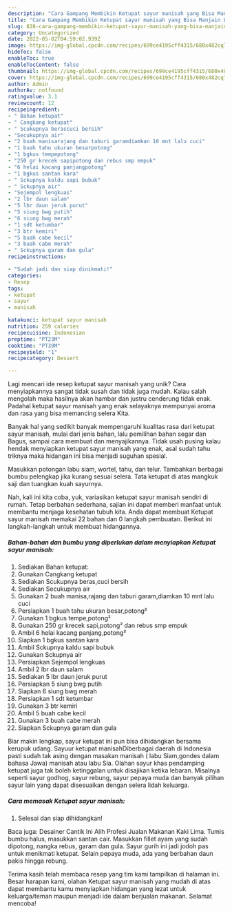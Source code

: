 ```yaml
---
description: "Cara Gampang Membikin Ketupat sayur manisah yang Bisa Manjain Lidah"
title: "Cara Gampang Membikin Ketupat sayur manisah yang Bisa Manjain Lidah"
slug: 828-cara-gampang-membikin-ketupat-sayur-manisah-yang-bisa-manjain-lidah
category: Uncategorized
date: 2022-05-02T04:59:02.939Z
image: https://img-global.cpcdn.com/recipes/699ce4195cff4315/680x482cq70/ketupat-sayur-manisah-foto-resep-utama.jpg
hideToc: false
enableToc: true
enableTocContent: false
thumbnail: https://img-global.cpcdn.com/recipes/699ce4195cff4315/680x482cq70/ketupat-sayur-manisah-foto-resep-utama.jpg
cover: https://img-global.cpcdn.com/recipes/699ce4195cff4315/680x482cq70/ketupat-sayur-manisah-foto-resep-utama.jpg
author: Admin
authorAv: notfound
ratingvalue: 3.1
reviewcount: 12
recipeingredient:
- " Bahan ketupat"
- " Cangkang ketupat"
- " Scukupnya berascuci bersih"
- "Secukupnya air"
- "2 buah manisarajang dan taburi garamdiamkan 10 mnt lalu cuci"
- "1 buah tahu ukuran besarpotong"
- "1 bgkus tempepotong"
- "250 gr krecek sapipotong dan rebus smp empuk"
- "6 helai kacang panjangpotong"
- "1 bgkus santan kara"
- " Sckupnya kaldu sapi bubuk"
- " Sckupnya air"
- "Sejempol lengkuas"
- "2 lbr daun salam"
- "5 lbr daun jeruk purut"
- "5 siung bwg putih"
- "6 siung bwg merah"
- "1 sdt ketumbar"
- "3 btr kemiri"
- "5 buah cabe kecil"
- "3 buah cabe merah"
- " Sckupnya garam dan gula"
recipeinstructions:

- "Sudah jadi dan siap dinikmati!"
categories:
- Resep
tags:
- ketupat
- sayur
- manisah

katakunci: ketupat sayur manisah 
nutrition: 259 calories
recipecuisine: Indonesian
preptime: "PT23M"
cooktime: "PT39M"
recipeyield: "1"
recipecategory: Dessert

---
```





Lagi mencari ide resep ketupat sayur manisah yang unik? Cara menyiapkannya sangat tidak susah dan tidak juga mudah. Kalau salah mengolah maka hasilnya akan hambar dan justru cenderung tidak enak. Padahal ketupat sayur manisah yang enak selayaknya mempunyai aroma dan rasa yang bisa memancing selera Kita.





Banyak hal yang sedikit banyak mempengaruhi kualitas rasa dari ketupat sayur manisah, mulai dari jenis bahan, lalu pemilihan bahan segar dan Bagus, sampai cara membuat dan menyajikannya. Tidak usah pusing kalau hendak menyiapkan ketupat sayur manisah yang enak,      asal sudah tahu triknya maka hidangan ini bisa menjadi suguhan spesial.














Masukkan potongan labu siam, wortel, tahu, dan telur. Tambahkan berbagai bumbu pelengkap jika kurang sesuai selera. Tata ketupat di atas mangkuk saji dan tuangkan kuah sayurnya.






Nah, kali ini kita coba, yuk, variasikan ketupat sayur manisah sendiri di rumah. Tetap berbahan sederhana, sajian ini dapat memberi manfaat untuk membantu menjaga kesehatan tubuh kita. Anda dapat membuat Ketupat sayur manisah memakai 22 bahan dan 0 langkah pembuatan. Berikut ini langkah-langkah untuk membuat hidangannya.

<!--inarticleads1-->

##### Bahan-bahan dan bumbu yang diperlukan dalam menyiapkan Ketupat sayur manisah:

1. Sediakan  Bahan ketupat:
1. Gunakan  Cangkang ketupat
1. Sediakan  Scukupnya beras,cuci bersih
1. Sediakan Secukupnya air
1. Gunakan 2 buah manisa,rajang dan taburi garam,diamkan 10 mnt lalu cuci
1. Persiapkan 1 buah tahu ukuran besar,potong²
1. Gunakan 1 bgkus tempe,potong²
1. Gunakan 250 gr krecek sapi,potong² dan rebus smp empuk
1. Ambil 6 helai kacang panjang,potong²
1. Siapkan 1 bgkus santan kara
1. Ambil  Sckupnya kaldu sapi bubuk
1. Gunakan  Sckupnya air
1. Persiapkan Sejempol lengkuas
1. Ambil 2 lbr daun salam
1. Sediakan 5 lbr daun jeruk purut
1. Persiapkan 5 siung bwg putih
1. Siapkan 6 siung bwg merah
1. Persiapkan 1 sdt ketumbar
1. Gunakan 3 btr kemiri
1. Ambil 5 buah cabe kecil
1. Gunakan 3 buah cabe merah
1. Siapkan  Sckupnya garam dan gula


Biar makin lengkap, sayur ketupat ini pun bisa dihidangkan bersama kerupuk udang. Sayuur ketupat manisahDiberbagai daerah di Indonesia pasti sudah tak asing dengan masakan manisah ( labu Siam,gondes dalam bahasa Jawa) manisah atau labu Sia. Olahan sayur khas pendamping ketupat juga tak boleh ketinggalan untuk disajikan ketika lebaran. Misalnya seperti sayur godhog, sayur rebung, sayur pepaya muda dan banyak pilihan sayur lain yang dapat disesuaikan dengan selera lidah keluarga. 

<!--inarticleads2-->

##### Cara memasak Ketupat sayur manisah:


1. Selesai dan siap dihidangkan!

Baca juga: Desainer Cantik Ini Alih Profesi Jualan Makanan Kaki Lima. Tumis bumbu halus, masukkan santan cair. Masukkan fillet ayam yang sudah dipotong, nangka rebus, garam dan gula. Sayur gurih ini jadi jodoh pas untuk menikmati ketupat. Selain pepaya muda, ada yang berbahan daun pakis hingga rebung. 

Terima kasih telah membaca resep yang tim kami tampilkan di halaman ini. Besar harapan kami, olahan Ketupat sayur manisah yang mudah di atas dapat membantu kamu menyiapkan hidangan yang lezat untuk keluarga/teman maupun menjadi ide dalam berjualan makanan. Selamat mencoba!
